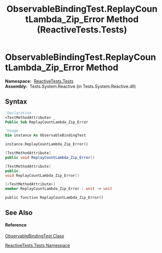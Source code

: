﻿---
title: ObservableBindingTest.ReplayCountLambda_Zip_Error Method  (ReactiveTests.Tests)
TOCTitle: ReplayCountLambda_Zip_Error Method
ms:assetid: M:ReactiveTests.Tests.ObservableBindingTest.ReplayCountLambda_Zip_Error
ms:mtpsurl: https://msdn.microsoft.com/en-us/library/reactivetests.tests.observablebindingtest.replaycountlambda_zip_error(v=VS.103)
ms:contentKeyID: 36619152
ms.date: 06/28/2011
mtps_version: v=VS.103
f1_keywords:
- ReactiveTests.Tests.ObservableBindingTest.ReplayCountLambda_Zip_Error
dev_langs:
- CSharp
- JScript
- VB
- FSharp
- c++
---

# ObservableBindingTest.ReplayCountLambda\_Zip\_Error Method

**Namespace:**  [ReactiveTests.Tests](hh289046\(v=vs.103\).md)  
**Assembly:**  Tests.System.Reactive (in Tests.System.Reactive.dll)

## Syntax

``` vb
'Declaration
<TestMethodAttribute> _
Public Sub ReplayCountLambda_Zip_Error
```

``` vb
'Usage
Dim instance As ObservableBindingTest

instance.ReplayCountLambda_Zip_Error()
```

``` csharp
[TestMethodAttribute]
public void ReplayCountLambda_Zip_Error()
```

``` c++
[TestMethodAttribute]
public:
void ReplayCountLambda_Zip_Error()
```

``` fsharp
[<TestMethodAttribute>]
member ReplayCountLambda_Zip_Error : unit -> unit 
```

``` jscript
public function ReplayCountLambda_Zip_Error()
```

## See Also

#### Reference

[ObservableBindingTest Class](hh303616\(v=vs.103\).md)

[ReactiveTests.Tests Namespace](hh289046\(v=vs.103\).md)

